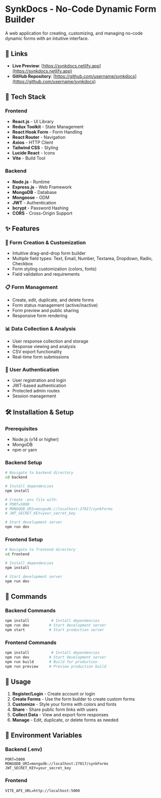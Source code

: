 # SynkDocs - No-Code Dynamic Form Builder

A web application for creating, customizing, and managing no-code dynamic forms with an intuitive interface.

## 🔗 Links

- **Live Preview**: [https://synkdocs.netlify.app](https://synkdocs.netlify.app)
- **GitHub Repository**: [https://github.com/username/synkdocs](https://github.com/username/synkdocs)

## 🚀 Tech Stack

### Frontend
- **React.js** - UI Library
- **Redux Toolkit** - State Management
- **React Hook Form** - Form Handling
- **React Router** - Navigation
- **Axios** - HTTP Client
- **Tailwind CSS** - Styling
- **Lucide React** - Icons
- **Vite** - Build Tool

### Backend
- **Node.js** - Runtime
- **Express.js** - Web Framework
- **MongoDB** - Database
- **Mongoose** - ODM
- **JWT** - Authentication
- **bcrypt** - Password Hashing
- **CORS** - Cross-Origin Support

## ✨ Features

### 🔨 Form Creation & Customization
- Intuitive drag-and-drop form builder
- Multiple field types: Text, Email, Number, Textarea, Dropdown, Radio, Checkbox
- Form styling customization (colors, fonts)
- Field validation and requirements

### 📋 Form Management
- Create, edit, duplicate, and delete forms
- Form status management (active/inactive)
- Form preview and public sharing
- Responsive form rendering

### 📊 Data Collection & Analysis
- User response collection and storage
- Response viewing and analysis
- CSV export functionality
- Real-time form submissions

### 🔐 User Authentication
- User registration and login
- JWT-based authentication
- Protected admin routes
- Session management

## 🛠️ Installation & Setup

### Prerequisites
- Node.js (v14 or higher)
- MongoDB
- npm or yarn

### Backend Setup
```bash
# Navigate to backend directory
cd backend

# Install dependencies
npm install

# Create .env file with:
# PORT=5000
# MONGODB_URI=mongodb://localhost:27017/synkForms
# JWT_SECRET_KEY=your_secret_key

# Start development server
npm run dev
```

### Frontend Setup
```bash
# Navigate to frontend directory
cd frontend

# Install dependencies
npm install

# Start development server
npm run dev
```

## 🚀 Commands

### Backend Commands
```bash
npm install          # Install dependencies
npm run dev         # Start development server
npm start           # Start production server
```

### Frontend Commands
```bash
npm install          # Install dependencies
npm run dev         # Start development server
npm run build       # Build for production
npm run preview     # Preview production build
```

## 📱 Usage

1. **Register/Login** - Create account or login
2. **Create Forms** - Use the form builder to create custom forms
3. **Customize** - Style your forms with colors and fonts
4. **Share** - Share public form links with users
5. **Collect Data** - View and export form responses
6. **Manage** - Edit, duplicate, or delete forms as needed
    
## 🔧 Environment Variables

### Backend (.env)
```
PORT=5000
MONGODB_URI=mongodb://localhost:27017/synkForms
JWT_SECRET_KEY=your_secret_key
```

### Frontend
```
VITE_API_URL=http://localhost:5000
```
